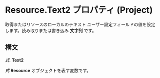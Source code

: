 
# Resource.Text2 プロパティ (Project)

取得またはリソースのローカルのテキスト ユーザー設定フィールドの値を設定します。読み取りまたは書き込み **文字列** です。


## 構文

 _式_. **Text2**

 _式_ **Resource** オブジェクトを表す変数です。

